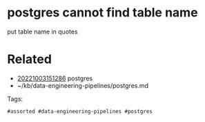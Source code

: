 # postgres cannot find table name
put table name in quotes

# Related

- [20221003151286](/zet/20221003151286/README.md) postgres
- ~/kb/data-engineering-pipelines/postgres.md

Tags:

    #assorted #data-engineering-pipelines #postgres
